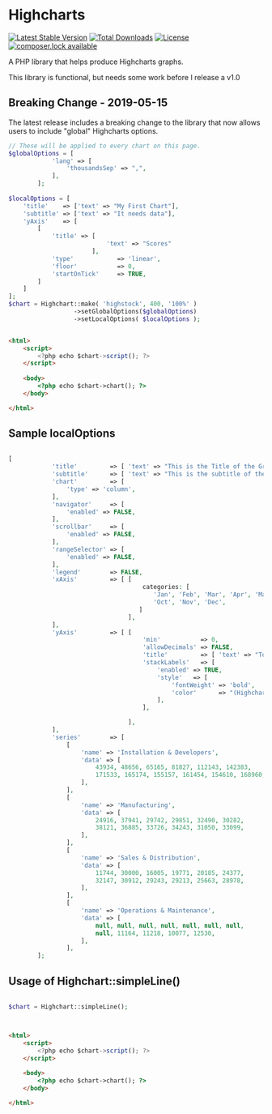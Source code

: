 # Highcharts
[![Latest Stable Version](https://poser.pugx.org/michaeldrennen/highcharts/version)](https://packagist.org/packages/michaeldrennen/highcharts) [![Total Downloads](https://poser.pugx.org/michaeldrennen/highcharts/downloads)](https://packagist.org/packages/michaeldrennen/highcharts) [![License](https://poser.pugx.org/michaeldrennen/highcharts/license)](https://packagist.org/packages/michaeldrennen/highcharts) [![composer.lock available](https://poser.pugx.org/michaeldrennen/highcharts/composerlock)](https://packagist.org/packages/michaeldrennen/highcharts) 

A PHP library that helps produce Highcharts graphs.

This library is functional, but needs some work before I release a v1.0

## Breaking Change - 2019-05-15
The latest release includes a breaking change to the library that now allows users to include "global" Highcharts options.

```php
// These will be applied to every chart on this page.
$globalOptions = [
            'lang' => [
                'thousandsSep' => ",",
            ],
        ];
        
$localOptions = [
    'title'    => ['text' => "My First Chart"],
    'subtitle' => ['text' => "It needs data"],
    'yAxis'    => [ 
        [
            'title' => [ 
                           'text' => "Scores" 
                       ],
            'type'            => 'linear',
            'floor'           => 0,
            'startOnTick'     => TRUE,
        ]
    ]
];
$chart = Highchart::make( 'highstock', 400, '100%' )
                  ->setGlobalOptions($globalOptions)
                  ->setLocalOptions( $localOptions );
```

```html

<html>
    <script>
        <?php echo $chart->script(); ?>
    </script>
    
    <body>
        <?php echo $chart->chart(); ?>
    </body>

</html>

```

## Sample localOptions
```php

[
            'title'         => [ 'text' => "This is the Title of the Graph" ],
            'subtitle'      => [ 'text' => "This is the subtitle of the graph" ],
            'chart'         => [
                'type' => 'column',
            ],
            'navigator'     => [
                'enabled' => FALSE,
            ],
            'scrollbar'     => [
                'enabled' => FALSE,
            ],
            'rangeSelector' => [
                'enabled' => FALSE,
            ],
            'legend'        => FALSE,
            'xAxis'         => [ [
                                     categories: [
                                        'Jan', 'Feb', 'Mar', 'Apr', 'May', 'Jun', 'Jul', 'Aug', 'Sep',
                                        'Oct', 'Nov', 'Dec',
                                    ]
                                 ],
            ],
            'yAxis'         => [ [
                                     'min'           => 0,
                                     'allowDecimals' => FALSE,
                                     'title'         => [ 'text' => "Total Transactions Checked" ],
                                     'stackLabels'   => [
                                         'enabled' => TRUE,
                                         'style'   => [
                                             'fontWeight' => 'bold',
                                             'color'      => "(Highcharts.theme && Highcharts.theme.textColor) || 'gray'",
                                         ],
                                     ],

                                 ],
            ],
            'series'        => [
                [
                    'name' => 'Installation & Developers',
                    'data' => [
                        43934, 48656, 65165, 81827, 112143, 142383,
                        171533, 165174, 155157, 161454, 154610, 168960,
                    ],
                ],
                [
                    'name' => 'Manufacturing',
                    'data' => [
                        24916, 37941, 29742, 29851, 32490, 30282,
                        38121, 36885, 33726, 34243, 31050, 33099,
                    ],
                ],
                [
                    'name' => 'Sales & Distribution',
                    'data' => [
                        11744, 30000, 16005, 19771, 20185, 24377,
                        32147, 30912, 29243, 29213, 25663, 28978,
                    ],
                ],
                [
                    'name' => 'Operations & Maintenance',
                    'data' => [
                        null, null, null, null, null, null, null,
                        null, 11164, 11218, 10077, 12530,
                    ],
                ],
        ];
```

## Usage of Highchart::simpleLine()

```php 

$chart = Highchart::simpleLine();



```

```html

<html>
    <script>
        <?php echo $chart->script(); ?>
    </script>
    
    <body>
        <?php echo $chart->chart(); ?>
    </body>

</html>

```